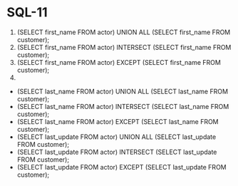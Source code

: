 # SQL-11
1. (SELECT first_name FROM actor)
UNION ALL
(SELECT first_name FROM customer);
2. (SELECT first_name FROM actor)
INTERSECT
(SELECT first_name FROM customer);
3. (SELECT first_name FROM actor)
EXCEPT
(SELECT first_name FROM customer);
4. 
* (SELECT last_name FROM actor)
UNION ALL
(SELECT last_name FROM customer);
* (SELECT last_name FROM actor)
INTERSECT
(SELECT last_name FROM customer);
* (SELECT last_name FROM actor)
EXCEPT
(SELECT last_name FROM customer);
* (SELECT last_update FROM actor)
UNION ALL
(SELECT last_update FROM customer);
* (SELECT last_update FROM actor)
INTERSECT
(SELECT last_update FROM customer);
* (SELECT last_update FROM actor)
EXCEPT
(SELECT last_update FROM customer);
